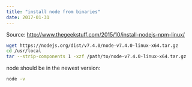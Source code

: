 ```yaml
---
title: "install node from binaries"
date: 2017-01-31
---
```


Source: http://www.thegeekstuff.com/2015/10/install-nodejs-npm-linux/    
```bash
wget https://nodejs.org/dist/v7.4.0/node-v7.4.0-linux-x64.tar.gz
cd /usr/local
tar --strip-components 1 -xzf /path/to/node-v7.4.0-linux-x64.tar.gz
```
node should be in the newest version:
```bash
node -v
```
